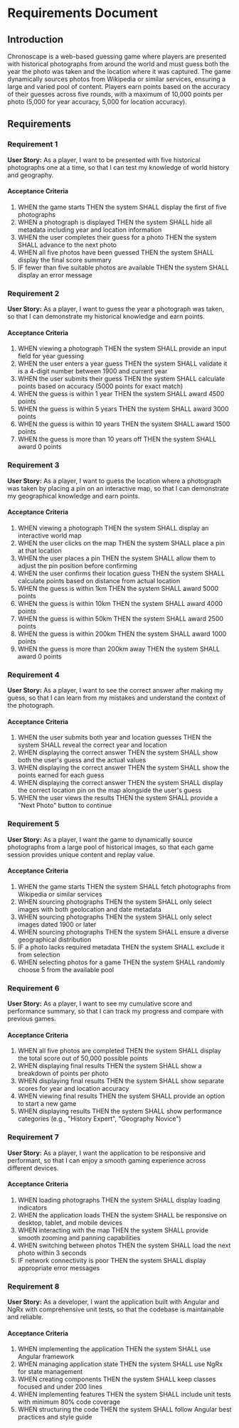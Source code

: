 # Requirements Document

## Introduction

Chronoscape is a web-based guessing game where players are presented with historical photographs from around the world and must guess both the year the photo was taken and the location where it was captured. The game dynamically sources photos from Wikipedia or similar services, ensuring a large and varied pool of content. Players earn points based on the accuracy of their guesses across five rounds, with a maximum of 10,000 points per photo (5,000 for year accuracy, 5,000 for location accuracy).

## Requirements

### Requirement 1

**User Story:** As a player, I want to be presented with five historical photographs one at a time, so that I can test my knowledge of world history and geography.

#### Acceptance Criteria

1. WHEN the game starts THEN the system SHALL display the first of five photographs
2. WHEN a photograph is displayed THEN the system SHALL hide all metadata including year and location information
3. WHEN the user completes their guess for a photo THEN the system SHALL advance to the next photo
4. WHEN all five photos have been guessed THEN the system SHALL display the final score summary
5. IF fewer than five suitable photos are available THEN the system SHALL display an error message

### Requirement 2

**User Story:** As a player, I want to guess the year a photograph was taken, so that I can demonstrate my historical knowledge and earn points.

#### Acceptance Criteria

1. WHEN viewing a photograph THEN the system SHALL provide an input field for year guessing
2. WHEN the user enters a year guess THEN the system SHALL validate it is a 4-digit number between 1900 and current year
3. WHEN the user submits their guess THEN the system SHALL calculate points based on accuracy (5000 points for exact match)
4. WHEN the guess is within 1 year THEN the system SHALL award 4500 points
5. WHEN the guess is within 5 years THEN the system SHALL award 3000 points
6. WHEN the guess is within 10 years THEN the system SHALL award 1500 points
7. WHEN the guess is more than 10 years off THEN the system SHALL award 0 points

### Requirement 3

**User Story:** As a player, I want to guess the location where a photograph was taken by placing a pin on an interactive map, so that I can demonstrate my geographical knowledge and earn points.

#### Acceptance Criteria

1. WHEN viewing a photograph THEN the system SHALL display an interactive world map
2. WHEN the user clicks on the map THEN the system SHALL place a pin at that location
3. WHEN the user places a pin THEN the system SHALL allow them to adjust the pin position before confirming
4. WHEN the user confirms their location guess THEN the system SHALL calculate points based on distance from actual location
5. WHEN the guess is within 1km THEN the system SHALL award 5000 points
6. WHEN the guess is within 10km THEN the system SHALL award 4000 points
7. WHEN the guess is within 50km THEN the system SHALL award 2500 points
8. WHEN the guess is within 200km THEN the system SHALL award 1000 points
9. WHEN the guess is more than 200km away THEN the system SHALL award 0 points

### Requirement 4

**User Story:** As a player, I want to see the correct answer after making my guess, so that I can learn from my mistakes and understand the context of the photograph.

#### Acceptance Criteria

1. WHEN the user submits both year and location guesses THEN the system SHALL reveal the correct year and location
2. WHEN displaying the correct answer THEN the system SHALL show both the user's guess and the actual values
3. WHEN displaying the correct answer THEN the system SHALL show the points earned for each guess
4. WHEN displaying the correct answer THEN the system SHALL display the correct location pin on the map alongside the user's guess
5. WHEN the user views the results THEN the system SHALL provide a "Next Photo" button to continue

### Requirement 5

**User Story:** As a player, I want the game to dynamically source photographs from a large pool of historical images, so that each game session provides unique content and replay value.

#### Acceptance Criteria

1. WHEN the game starts THEN the system SHALL fetch photographs from Wikipedia or similar services
2. WHEN sourcing photographs THEN the system SHALL only select images with both geolocation and date metadata
3. WHEN sourcing photographs THEN the system SHALL only select images dated 1900 or later
4. WHEN sourcing photographs THEN the system SHALL ensure a diverse geographical distribution
5. IF a photo lacks required metadata THEN the system SHALL exclude it from selection
6. WHEN selecting photos for a game THEN the system SHALL randomly choose 5 from the available pool

### Requirement 6

**User Story:** As a player, I want to see my cumulative score and performance summary, so that I can track my progress and compare with previous games.

#### Acceptance Criteria

1. WHEN all five photos are completed THEN the system SHALL display the total score out of 50,000 possible points
2. WHEN displaying final results THEN the system SHALL show a breakdown of points per photo
3. WHEN displaying final results THEN the system SHALL show separate scores for year and location accuracy
4. WHEN viewing final results THEN the system SHALL provide an option to start a new game
5. WHEN displaying results THEN the system SHALL show performance categories (e.g., "History Expert", "Geography Novice")

### Requirement 7

**User Story:** As a player, I want the application to be responsive and performant, so that I can enjoy a smooth gaming experience across different devices.

#### Acceptance Criteria

1. WHEN loading photographs THEN the system SHALL display loading indicators
2. WHEN the application loads THEN the system SHALL be responsive on desktop, tablet, and mobile devices
3. WHEN interacting with the map THEN the system SHALL provide smooth zooming and panning capabilities
4. WHEN switching between photos THEN the system SHALL load the next photo within 3 seconds
5. IF network connectivity is poor THEN the system SHALL display appropriate error messages

### Requirement 8

**User Story:** As a developer, I want the application built with Angular and NgRx with comprehensive unit tests, so that the codebase is maintainable and reliable.

#### Acceptance Criteria

1. WHEN implementing the application THEN the system SHALL use Angular framework
2. WHEN managing application state THEN the system SHALL use NgRx for state management
3. WHEN creating components THEN the system SHALL keep classes focused and under 200 lines
4. WHEN implementing features THEN the system SHALL include unit tests with minimum 80% code coverage
5. WHEN structuring the code THEN the system SHALL follow Angular best practices and style guide